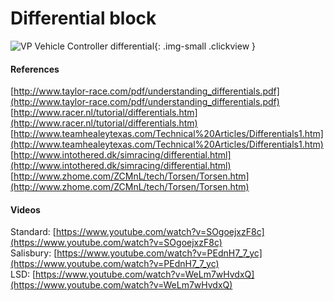 # Differential block

![VP Vehicle Controller differential](/img/blocks/vpp-differential-inspector.png){: .img-small .clickview }

#### References

[http://www.taylor-race.com/pdf/understanding_differentials.pdf](http://www.taylor-race.com/pdf/understanding_differentials.pdf)<br>
[http://www.racer.nl/tutorial/differentials.htm](http://www.racer.nl/tutorial/differentials.htm)<br>
[http://www.teamhealeytexas.com/Technical%20Articles/Differentials1.htm](http://www.teamhealeytexas.com/Technical%20Articles/Differentials1.htm)<br>
[http://www.intothered.dk/simracing/differential.html](http://www.intothered.dk/simracing/differential.html)<br>
[http://www.zhome.com/ZCMnL/tech/Torsen/Torsen.htm](http://www.zhome.com/ZCMnL/tech/Torsen/Torsen.htm)

#### Videos

Standard: 	[https://www.youtube.com/watch?v=SOgoejxzF8c](https://www.youtube.com/watch?v=SOgoejxzF8c)<br>
Salisbury:	[https://www.youtube.com/watch?v=PEdnH7_7_yc](https://www.youtube.com/watch?v=PEdnH7_7_yc)<br>
LSD: 		[https://www.youtube.com/watch?v=WeLm7wHvdxQ](https://www.youtube.com/watch?v=WeLm7wHvdxQ)


